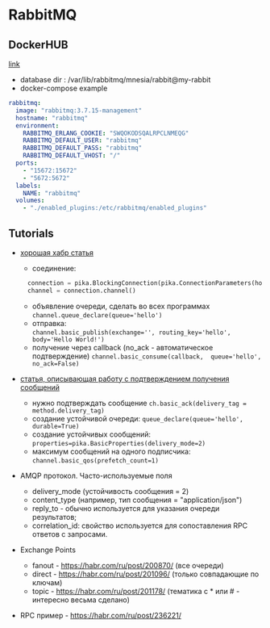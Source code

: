 
# RabbitMQ

## DockerHUB  
[link](https://hub.docker.com/_/rabbitmq/)  
- database dir   : /var/lib/rabbitmq/mnesia/rabbit@my-rabbit
- docker-compose example  
```yaml
rabbitmq:
  image: "rabbitmq:3.7.15-management"
  hostname: "rabbitmq"
  environment:
    RABBITMQ_ERLANG_COOKIE: "SWQOKODSQALRPCLNMEQG"
    RABBITMQ_DEFAULT_USER: "rabbitmq"
    RABBITMQ_DEFAULT_PASS: "rabbitmq"
    RABBITMQ_DEFAULT_VHOST: "/"
  ports:
    - "15672:15672"
    - "5672:5672"
  labels:
    NAME: "rabbitmq"
  volumes:
    - "./enabled_plugins:/etc/rabbitmq/enabled_plugins"
```

## Tutorials
- [хорошая хабр статья](https://habr.com/ru/post/149694/)  
  - соединение: 
  ```py
    connection = pika.BlockingConnection(pika.ConnectionParameters(host='localhost'))
    channel = connection.channel()
  ```
  - объявление очереди, сделать во всех программах 
  ```channel.queue_declare(queue='hello')```
  - отправка:  
  ```channel.basic_publish(exchange='', routing_key='hello',  body='Hello World!')```
  - получение через callback  (no_ack - автоматическое подтверждение)
  ```channel.basic_consume(callback,  queue='hello',  no_ack=False) ```
- [статья, описывающая работу с подтверждением получения сообщений](https://habr.com/ru/post/150134/)
  - нужно подтверждать сообщение  ```ch.basic_ack(delivery_tag = method.delivery_tag)```
  - создание устойчивой очереди: ```queue_declare(queue='hello', durable=True)```
  - создание устойчивых сообщений: ```properties=pika.BasicProperties(delivery_mode=2)```
  - максимум сообщений на одного подписчика: ```channel.basic_qos(prefetch_count=1)```

- AMQP протокол. Часто-используемые поля
  - delivery_mode  (устойчивость сообщения = 2)
  - content_type (например, тип сообщения = "application/json")
  - reply_to - обычно используется для указания очереди результатов;
  - correlation_id: свойство используется для сопоставления RPC ответов с запросами.

- Exchange Points
  - fanout - https://habr.com/ru/post/200870/   (все очереди)
  - direct - https://habr.com/ru/post/201096/   (только совпадающие по ключам)
  - topic - https://habr.com/ru/post/201178/   (тематика с * или # - интересно весьма сделано)

- RPC пример - https://habr.com/ru/post/236221/ 


